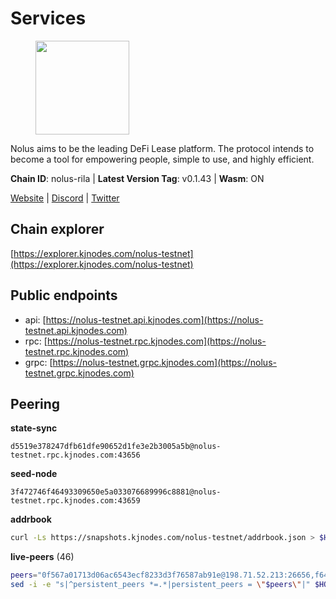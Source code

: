 # Services

<figure><img src="https://raw.githubusercontent.com/kj89/testnet_manuals/main/pingpub/logos/nolus.png" width="150" alt=""><figcaption></figcaption></figure>

Nolus aims to be the leading DeFi Lease platform. The protocol  intends to become a tool for empowering people, simple to use, and highly efficient.

**Chain ID**: nolus-rila | **Latest Version Tag**: v0.1.43 | **Wasm**: ON

[Website](https://www.nolus.io) | [Discord](https://discord.gg/nolus-protocol) | [Twitter](https://twitter.com/NolusProtocol)




## Chain explorer
[https://explorer.kjnodes.com/nolus-testnet](https://explorer.kjnodes.com/nolus-testnet)

## Public endpoints

* api: [https://nolus-testnet.api.kjnodes.com](https://nolus-testnet.api.kjnodes.com)
* rpc: [https://nolus-testnet.rpc.kjnodes.com](https://nolus-testnet.rpc.kjnodes.com)
* grpc: [https://nolus-testnet.grpc.kjnodes.com](https://nolus-testnet.grpc.kjnodes.com)

## Peering

**state-sync**

```text
d5519e378247dfb61dfe90652d1fe3e2b3005a5b@nolus-testnet.rpc.kjnodes.com:43656
```

**seed-node**

```text
3f472746f46493309650e5a033076689996c8881@nolus-testnet.rpc.kjnodes.com:43659
```

**addrbook**
```bash
curl -Ls https://snapshots.kjnodes.com/nolus-testnet/addrbook.json > $HOME/.nolus/config/addrbook.json
```

**live-peers** (46)
```bash
peers="0f567a01713d06ac6543ecf8233d3f76587ab91e@198.71.52.213:26656,f6422b4cbe9095529432231e3ed397626378a938@162.55.1.2:44656,3fc0879882601b7d80117f7db73ab9880898e0ea@168.119.89.31:45656,bd8c8bf0d613f0ec05f8b17f4fd48f7036cbc212@94.250.201.130:28656,003a270b5085d8c14a075abc1ac3699f34161e49@185.248.24.224:37656,c2d62d2c541306ca0dddcd0ece5bed3a1b2db616@170.64.161.112:26656,dba152eadb37e427969c2bd8b6a31e930879f571@152.70.188.61:26656,356a17fda44d7694cf8c3bf7a82491adea8536a9@38.242.228.69:26656,8b0b427b4567a7a66f05fab1146ee97b52ad7958@93.189.30.119:26656,6713492573b74dcdbef9c305b237be9bb3b7fa05@185.208.206.252:26656,9f61ce90ad0b7d74b9548974117f952bf0ccfb78@217.76.53.150:26656,605ae648991a6688abcc1119b92733b0bbf58c2e@194.163.168.94:37656,8c385e6c57a0f3d010437fbf4d5fd6db84d73a8d@185.215.165.0:26656,46395df560917e32e5978e50cd4638956e5f2f39@65.108.126.30:39656,0f068dea3781719b1f89a9aa2a63ddc59d69e16b@170.64.142.164:26656,97dd6e338ab8e6ad5212fe1ce7d1881816fdf96e@5.78.67.243:16656,9a8eb426e08fb76335dcbb1afd2e1403a638c899@45.85.249.163:26656,c2e4fa7106f06c9621e884916eec11610ed4f475@164.68.124.35:23656,b304c5e63fd0f65e04b8f46c27ae4c60bd40c767@185.197.250.141:37656,a65c2db3b86c3cad383dd07205535e04eb1dbfbf@128.199.202.188:26656,11238cef0e69653c2d08da494c224bd562637193@34.27.142.158:26656,46e87e63ebfb628613a7c33ff69946ebd45fa510@176.99.142.180:36656,1b7e4b7ad8f8bf1415bdf16ed593167df7c413d3@95.216.221.119:26656,982e4b1fae74b220b3650cf2caa04ada8cf65a52@89.117.55.120:26656,c211368b0324b98db129cd3ce6fa1aa2d56ad75d@164.90.188.138:26656,008f279d440095ce5f24a0fb6621f4a53424b972@91.107.137.64:26656,90f74eae9a7d53dd80110a2d49cda982e54f97e5@68.183.29.202:37656,dccff2250f8892d0abf81630b720f6514f7330f1@161.35.205.159:26656,e0aac09f3de68abf583b0e3994228ee8bd19d1eb@168.119.124.130:45659,9f434e2bebd349bd0659f3acdc5e10241e2eea21@155.133.22.19:26656,0005b1e2c88dbad64b71a706016b340f2afa982f@109.123.244.56:26686,5c2a752c9b1952dbed075c56c600c3a79b58c395@195.3.220.135:27016,3e9f09aebaac8c5584df6df06ea394d0a4e6616d@49.12.223.30:26656,3ccafdfbb693dd095f4c2f701deddae50ef5e9d2@65.109.90.171:26656,78e20362744b6056ab437bf46a6b09df6a728c9c@217.79.178.10:35656,1b4879af6ada4a05b2826212deee3747308d3f88@173.249.48.234:36656,43e6a1f6f6d0d8d1fd7e7f8e13ca92ca3969433e@65.21.207.188:26656,33f4b7f56b6708526f0638162f020394de0ce5e9@65.21.229.33:28656,d5519e378247dfb61dfe90652d1fe3e2b3005a5b@65.109.68.190:43656,6d5921160c688c2e4e3b510fcfa48496e74cf2c6@80.92.204.247:37656,441ee01f2bb396bf4116f197e4d9eefbd88f5e10@65.109.122.105:60756,8d79a457d0bee87804b6021513e35499a338fc44@80.85.241.84:37656,72a49a231e0073f9e2653e7a02ab6d299575f0da@194.163.172.128:26656,896c70ce52e6c88313048c9a63fcb9e7f0277144@178.208.86.44:46656,cb989bd3f416226bfd71631c0348ea38a1df3ec0@65.109.106.91:23656,12b146cd82c7142e9d8aeb4f246499927ecb1c0f@217.13.223.167:36656"
sed -i -e "s|^persistent_peers *=.*|persistent_peers = \"$peers\"|" $HOME/.nolus/config/config.toml
```
